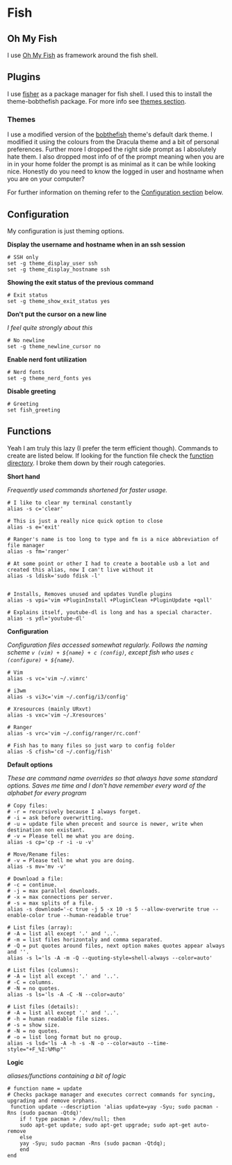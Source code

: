 # Fish

## Oh My Fish

I use [Oh My Fish](https://github.com/oh-my-fish/oh-my-fish) as framework around the fish shell.

## Plugins

I use [fisher](https://github.com/jorgebucaran/fisher) as a package manager for fish shell. I used this to install the theme-bobthefish package. For more info see [themes section](#themes). 

### Themes

I use a modified version of the [bobthefish](https://github.com/oh-my-fish/theme-bobthefish) theme's default dark theme. I modified it using the colours from the Dracula theme and a bit of personal preferences. Further more I dropped the right side prompt as I absolutely hate them. I also dropped most info of of the prompt meaning when you are in in your home folder the prompt is as minimal as it can be while looking nice. Honestly do you need to know the logged in user and hostname when you are on your computer?

For further information on theming refer to the [Configuration section](#configuration) below.

## Configuration

My configuration is just theming options.

__Display the username and hostname when in an ssh session__

```shell
# SSH only
set -g theme_display_user ssh
set -g theme_display_hostname ssh
```

__Showing the exit status of the previous command__

```shell
# Exit status
set -g theme_show_exit_status yes
```

__Don't put the cursor on a new line__

*I feel quite strongly about this*

```shell
# No newline
set -g theme_newline_cursor no
```

__Enable nerd font utilization__

```shell
# Nerd fonts
set -g theme_nerd_fonts yes
```

__Disable greeting__

```shell
# Greeting
set fish_greeting
```

## Functions

Yeah I am truly this lazy (I prefer the term efficient though). Commands to create are listed below. If looking for the function file check the [function directory](functions). I broke them down by their rough categories.

__Short hand__

*Frequently used commands shortened for faster usage.*

```shell
# I like to clear my terminal constantly
alias -s c='clear'

# This is just a really nice quick option to close
alias -s e='exit'

# Ranger's name is too long to type and fm is a nice abbreviation of file manager 
alias -s fm='ranger'

# At some point or other I had to create a bootable usb a lot and created this alias, now I can't live without it
alias -s ldisk='sudo fdisk -l'


# Installs, Removes unused and updates Vundle plugins
alias -s vpi='vim +PluginInstall +PluginClean +PluginUpdate +qall'

# Explains itself, youtube-dl is long and has a special character.
alias -s ydl='youtube-dl'
```

__Configuration__

*Configuration files accessed somewhat regularly. Follows the naming scheme `v (vim) + ${name} + c (config)`, except fish who uses `c (configure) + ${name}`.*

```shell
# Vim
alias -s vc='vim ~/.vimrc'

# i3wm
alias -s vi3c='vim ~/.config/i3/config'

# Xresources (mainly URxvt)
alias -s vxc='vim ~/.Xresources'

# Ranger
alias -s vrc='vim ~/.config/ranger/rc.conf'

# Fish has to many files so just warp to config folder
alias -S cfish='cd ~/.config/fish'
```

__Default options__

*These are command name overrides so that always have some standard options. Saves me time and I don't have remember every word of the alphabet for every program*

```shell
# Copy files: 
# -r = recursively because I always forget. 
# -i = ask before overwritting. 
# -u = update file when precent and source is newer, write when destination non existant. 
# -v = Please tell me what you are doing.
alias -s cp='cp -r -i -u -v'

# Move/Rename files:
# -v = Please tell me what you are doing.
alias -s mv='mv -v'

# Download a file:
# -c = continue.
# -j = max parallel downloads.
# -x = max connections per server.
# -s = max splits of a file.
alias -s download='-c true -j 5 -x 10 -s 5 --allow-overwrite true --enable-color true --human-readable true'

# List files (array):
# -A = list all except '.' and '..'.
# -m = list files horizontaly and comma separated.
# -Q = put quotes around files, next option makes quotes appear always and ''.
alias -s l='ls -A -m -Q --quoting-style=shell-always --color=auto'

# List files (columns):
# -A = list all except '.' and '..'.
# -C = columns.
# -N = no quotes.
alias -s ls='ls -A -C -N --color=auto'

# List files (details):
# -A = list all except '.' and '..'.
# -h = human readable file sizes.
# -s = show size.
# -N = no quotes.
# -o = list long format but no group.
alias -s lsd='ls -A -h -s -N -o --color=auto --time-style="+F_%I:%M%p"'
```

__Logic__

*aliases/functions containing a bit of logic*

```shell
# function name = update
# Checks package manager and executes correct commands for syncing, upgrading and remove orphans.
 function update --description 'alias update=yay -Syu; sudo pacman -Rns (sudo pacman -Qtdq)'
	if ! type pacman > /dev/null; then
	sudo apt-get update; sudo apt-get upgrade; sudo apt-get auto-remove
  	else
  	yay -Syu; sudo pacman -Rns (sudo pacman -Qtdq);
	end 
end
```

